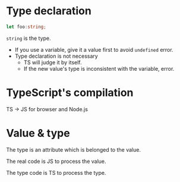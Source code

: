 # Type declaration
```TypeScript
let foo:string;
```
`string` is the type.

- If you use a variable, give it a value first to avoid `undefined` error.
- Type declaration is not necessary
	- TS will judge it by itself.
	- If the new value's type is inconsistent with the variable, error.
# TypeScript's compilation
TS -> JS for browser and Node.js


# Value & type

The type is an attribute which is belonged to the value.

The real code is JS to process the value.

The type code is TS to process the type.

